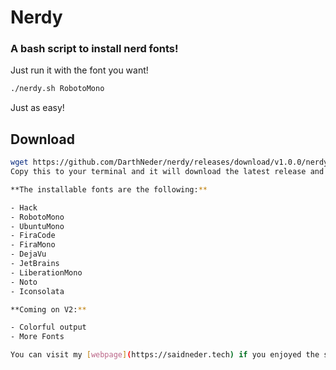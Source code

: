 # Nerdy
### A bash script to install nerd fonts!

Just run it with the font you want!

```bash
./nerdy.sh RobotoMono
```
Just as easy!

## Download
```bash
wget https://github.com/DarthNeder/nerdy/releases/download/v1.0.0/nerdy && bash nerdy -h```
Copy this to your terminal and it will download the latest release and run the help command.

**The installable fonts are the following:**

- Hack
- RobotoMono
- UbuntuMono
- FiraCode
- FiraMono
- DejaVu
- JetBrains
- LiberationMono
- Noto
- Iconsolata

**Coming on V2:**

- Colorful output
- More Fonts

You can visit my [webpage](https://saidneder.tech) if you enjoyed the script!
